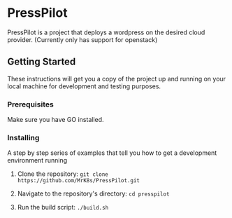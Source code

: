 # PressPilot

PressPilot is a project that deploys a wordpress on the desired cloud provider. (Currently only has support for openstack)

## Getting Started

These instructions will get you a copy of the project up and running on your local machine for development and testing purposes.

### Prerequisites

Make sure you have GO installed.


### Installing

A step by step series of examples that tell you how to get a development environment running

1. Clone the repository: `git clone https://github.com/MrK8s/PressPilot.git`

2. Navigate to the repository's directory: `cd presspilot`

3. Run the build script: `./build.sh`

